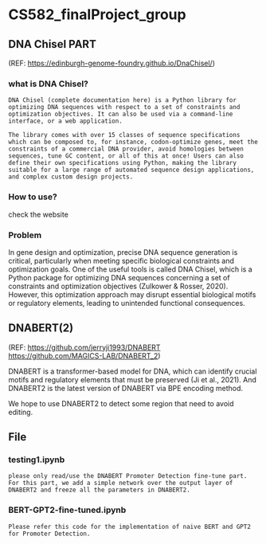 # CS582_finalProject_group

## DNA Chisel PART
(REF: https://edinburgh-genome-foundry.github.io/DnaChisel/)  

### what is DNA Chisel?  
    DNA Chisel (complete documentation here) is a Python library for optimizing DNA sequences with respect to a set of constraints and optimization objectives. It can also be used via a command-line interface, or a web application.

    The library comes with over 15 classes of sequence specifications which can be composed to, for instance, codon-optimize genes, meet the constraints of a commercial DNA provider, avoid homologies between sequences, tune GC content, or all of this at once! Users can also define their own specifications using Python, making the library suitable for a large range of automated sequence design applications, and complex custom design projects.


### How to use?
check the website

### Problem
In gene design and optimization, precise DNA sequence generation is critical,  particularly when meeting specific biological constraints and optimization goals. One of the useful tools is called DNA Chisel, which is a Python package for optimizing DNA sequences concerning a set of constraints and optimization objectives (Zulkower & Rosser, 2020). However, this optimization approach may disrupt essential biological motifs or regulatory elements, leading to unintended functional consequences. 


## DNABERT(2)
(REF: https://github.com/jerryji1993/DNABERT  
      https://github.com/MAGICS-LAB/DNABERT_2)

DNABERT is a transformer-based model for DNA, which can identify crucial motifs and regulatory elements that must be preserved (Ji et al., 2021).
And DNABERT2 is the latest version of DNABERT via BPE encoding method.

We hope to use DNABERT2 to detect some region that need to avoid editing.


## File 

### testing1.ipynb
    please only read/use the DNABERT Promoter Detection fine-tune part. For this part, we add a simple network over the output layer of DNABERT2 and freeze all the parameters in DNABERT2.
### BERT-GPT2-fine-tuned.ipynb
    Please refer this code for the implementation of naive BERT and GPT2 for Promoter Detection.
    
